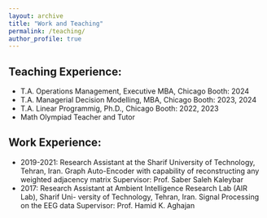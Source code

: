 ```yaml
---
layout: archive
title: "Work and Teaching"
permalink: /teaching/
author_profile: true
---
```


<!-- {% include base_path %}

{% for post in site.teaching reversed %}
  {% include archive-single.html %}
{% endfor %} -->


Teaching Experience:
--------------------
<!-- * T.A. for the Managerial Decision Modeling undergraduate course at Chicago Booth (2 sections) -->
<!-- * T.A. for the Linear Programmig Ph.D. course at Chicago Booth -->
* T.A. Operations Management, Executive MBA, Chicago Booth: 2024
* T.A. Managerial Decision Modelling, MBA, Chicago Booth: 2023, 2024
* T.A. Linear Programmig, Ph.D., Chicago Booth: 2022, 2023
* Math Olympiad Teacher and Tutor

Work Experience:
----------------
<!-- * Management of Electrical Power Distribution Networks, Internship -->
<!-- * Math Olympiad Teacher and Tutor -->
* 2019-2021: Research Assistant at the Sharif University of Technology, Tehran, Iran. Graph Auto-Encoder with capability of reconstructing any weighted adjacency matrix Supervisor: Prof. Saber Saleh Kaleybar 
* 2017: Research Assistant at Ambient Intelligence Research Lab (AIR Lab), Sharif Uni- versity of Technology, Tehran, Iran.
Signal Processing on the EEG data
Supervisor: Prof. Hamid K. Aghajan